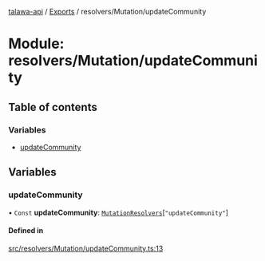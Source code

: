 [talawa-api](../README.md) / [Exports](../modules.md) / resolvers/Mutation/updateCommunity

# Module: resolvers/Mutation/updateCommunity

## Table of contents

### Variables

- [updateCommunity](resolvers_Mutation_updateCommunity.md#updatecommunity)

## Variables

### updateCommunity

• `Const` **updateCommunity**: [`MutationResolvers`](types_generatedGraphQLTypes.md#mutationresolvers)[``"updateCommunity"``]

#### Defined in

[src/resolvers/Mutation/updateCommunity.ts:13](https://github.com/PalisadoesFoundation/talawa-api/blob/095495b/src/resolvers/Mutation/updateCommunity.ts#L13)
